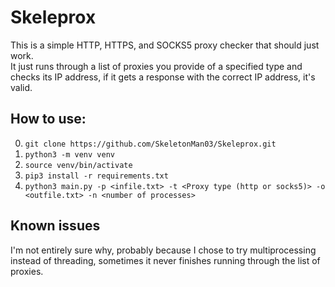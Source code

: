 # Skeleprox
This is a simple HTTP, HTTPS, and SOCKS5 proxy checker that should just work.  
It just runs through a list of proxies you provide of a specified type and checks its IP address, if it gets a response with the correct IP address, it's valid.  

## How to use:
0) `git clone https://github.com/SkeletonMan03/Skeleprox.git`
1) `python3 -m venv venv`
2) `source venv/bin/activate`
3) `pip3 install -r requirements.txt`
4) `python3 main.py -p <infile.txt> -t <Proxy type (http or socks5)> -o <outfile.txt> -n <number of processes>`

## Known issues
I'm not entirely sure why, probably because I chose to try multiprocessing instead of threading, sometimes it never finishes running through the list of proxies.  
